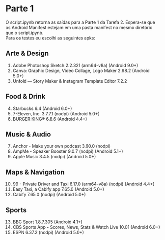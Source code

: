 # Parte 1

O script.ipynb retorna as saídas para a Parte 1 da Tarefa 2. Espera-se que os Android Manifest estejam em uma pasta manifest no mesmo diretório que o script.ipynb. <br>
Para os testes eu escolhi as seguintes apks: 
## Arte & Design
1. Adobe Photoshop Sketch 2.2.321 (arm64-v8a) (Android 9.0+)
2. Canva: Graphic Design, Video Collage, Logo Maker 2.98.2 (Android 5.0+)
3. Unfold — Story Maker & Instagram Template Editor 7.2.2
## Food & Drink
4. Starbucks 6.4 (Android 6.0+)
5. 7-Eleven, Inc. 3.7.7.1 (nodpi) (Android 5.0+)
6. BURGER KING® 6.8.6 (Android 4.4+)
## Music & Audio
7. Anchor - Make your own podcast 3.60.0 (nodpi)
8. AmpMe - Speaker Booster 9.0.7 (nodpi) (Android 5.1+)
9. Apple Music 3.4.5 (nodpi) (Android 5.0+)
## Maps & Navigation
10. 99 - Private Driver and Taxi 6.17.0 (arm64-v8a) (nodpi) (Android 4.4+)
11. Easy Taxi, a Cabify app 7.65.0 (Android 5.0+)
12. Cabify 7.65.0 (nodpi) (Android 5.0+)
## Sports
13. BBC Sport 1.8.7.305 (Android 4.1+)
14. CBS Sports App - Scores, News, Stats & Watch Live 10.01 (Android 6.0+)
15. ESPN 6.37.2 (nodpi) (Android 5.0+)

